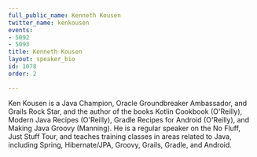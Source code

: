 ```yaml
---
full_public_name: Kenneth Kousen
twitter_name: kenkousen
events:
- 5092
- 5093
title: Kenneth Kousen
layout: speaker_bio
id: 1078
order: 2

---
```

Ken Kousen is a Java Champion, Oracle Groundbreaker Ambassador, and Grails Rock Star, and the author of the books Kotlin Cookbook (O'Reilly), Modern Java Recipes (O'Reilly), Gradle Recipes for Android (O'Reilly), and Making Java Groovy (Manning). He is a regular speaker on the No Fluff, Just Stuff Tour, and teaches training classes in areas related to Java, including Spring, Hibernate/JPA, Groovy, Grails, Gradle, and Android.